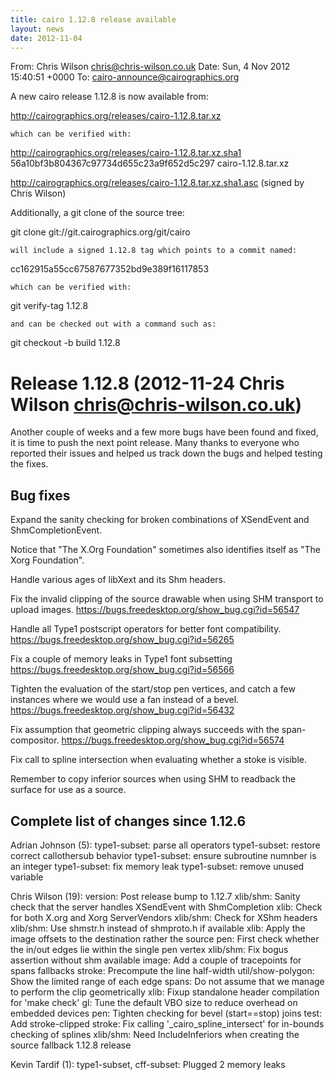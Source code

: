 ```yaml
---
title: cairo 1.12.8 release available
layout: news
date: 2012-11-04
---
```


From: Chris Wilson <chris@chris-wilson.co.uk>
Date: Sun, 4 Nov 2012 15:40:51 +0000
To: cairo-announce@cairographics.org

A new cairo release 1.12.8 is now available from:

http://cairographics.org/releases/cairo-1.12.8.tar.xz

    which can be verified with:

http://cairographics.org/releases/cairo-1.12.8.tar.xz.sha1
56a10bf3b804367c97734d655c23a9f652d5c297  cairo-1.12.8.tar.xz

http://cairographics.org/releases/cairo-1.12.8.tar.xz.sha1.asc
(signed by Chris Wilson)

  Additionally, a git clone of the source tree:

git clone git://git.cairographics.org/git/cairo

    will include a signed 1.12.8 tag which points to a commit named:
cc162915a55cc67587677352bd9e389f16117853

    which can be verified with:
git verify-tag 1.12.8

    and can be checked out with a command such as:
git checkout -b build 1.12.8

Release 1.12.8 (2012-11-24 Chris Wilson <chris@chris-wilson.co.uk>)
===================================================================
Another couple of weeks and a few more bugs have been found and fixed,
it is time to push the next point release. Many thanks to everyone who
reported their issues and helped us track down the bugs and helped
testing the fixes.

Bug fixes
---------

  Expand the sanity checking for broken combinations of XSendEvent and
  ShmCompletionEvent.

  Notice that "The X.Org Foundation" sometimes also identifies itself
  as "The Xorg Foundation".

  Handle various ages of libXext and its Shm headers.

  Fix the invalid clipping of the source drawable when using SHM
  transport to upload images.
  https://bugs.freedesktop.org/show_bug.cgi?id=56547

  Handle all Type1 postscript operators for better font compatibility.
  https://bugs.freedesktop.org/show_bug.cgi?id=56265

  Fix a couple of memory leaks in Type1 font subsetting
  https://bugs.freedesktop.org/show_bug.cgi?id=56566

  Tighten the evaluation of the start/stop pen vertices, and catch a few
  instances where we would use a fan instead of a bevel.
  https://bugs.freedesktop.org/show_bug.cgi?id=56432

  Fix assumption that geometric clipping always succeeds with the
  span-compositor.
  https://bugs.freedesktop.org/show_bug.cgi?id=56574

  Fix call to spline intersection when evaluating whether a stoke is
  visible.

  Remember to copy inferior sources when using SHM to readback the
  surface for use as a source.

Complete list of changes since 1.12.6
-------------------------------------

Adrian Johnson (5):
      type1-subset: parse all operators
      type1-subset: restore correct callothersub behavior
      type1-subset: ensure subroutine numnber is an integer
      type1-subset: fix memory leak
      type1-subset: remove unused variable

Chris Wilson (19):
      version: Post release bump to 1.12.7
      xlib/shm: Sanity check that the server handles XSendEvent with ShmCompletion
      xlib: Check for both X.org and Xorg ServerVendors
      xlib/shm: Check for XShm headers
      xlib/shm: Use shmstr.h instead of shmproto.h if available
      xlib: Apply the image offsets to the destination rather the source
      pen: First check whether the in/out edges lie within the single pen vertex
      xlib/shm: Fix bogus assertion without shm available
      image: Add a couple of tracepoints for spans fallbacks
      stroke: Precompute the line half-width
      util/show-polygon: Show the limited range of each edge
      spans: Do not assume that we manage to perform the clip geometrically
      xlib: Fixup standalone header compilation for 'make check'
      gl: Tune the default VBO size to reduce overhead on embedded devices
      pen: Tighten checking for bevel (start==stop) joins
      test: Add stroke-clipped
      stroke: Fix calling '_cairo_spline_intersect' for in-bounds checking of splines
      xlib/shm: Need IncludeInferiors when creating the source fallback
      1.12.8 release

Kevin Tardif (1):
      type1-subset, cff-subset: Plugged 2 memory leaks
